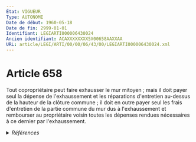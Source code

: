 ```yaml
---
État: VIGUEUR
Type: AUTONOME
Date de début: 1960-05-18
Date de fin: 2999-01-01
Identifiant: LEGIARTI000006430024
Ancien identifiant: ACAXXXXXXXX5X00658AAXXAA
URL: article/LEGI/ARTI/00/00/06/43/00/LEGIARTI000006430024.xml
---
```


<h1>Article 658</h1>

Tout copropriétaire peut faire exhausser le mur mitoyen ; mais il doit payer
seul la dépense de l'exhaussement et les réparations d'entretien au-dessus de la
hauteur de la clôture commune ; il doit en outre payer seul les frais
d'entretien de la partie commune du mur dus à l'exhaussement et rembourser au
propriétaire voisin toutes les dépenses rendues nécessaires à ce dernier par
l'exhaussement.


<details>
  <summary><em>Références</em></summary>

  <h2>Textes faisant référence à l'article</h2>
  
  <ul>
    <li>
      <a href="https://legal.tricoteuses.fr//redirection/JORFTEXT000000874685?vers=git&vers=legifrance">Loi n°60-464 du 17 mai 1960 MODIFIANT DIVERS ART. DU CODE CIVIL EN TANT QU'ILS PREVOIENT DES INDEMNITES DUES A LA SUITE DE CERTAINES ACQUISITIONS OU RESTITUTIONS DE BIENS FAISANT L'OBJET DE DROITS REELS MOBILIERS OU IMMOBILIERS</a> MODIFICATION cible
    </li>
  </ul>
  
  <h2>Références faites par l'article</h2>
  
  <ul>
    <li>
      CODIFICATION source Loi 1804-01-31
    </li>
    <li>
      CREATION source Loi 1804-03-19 promulguée le 29 mars 1804
    </li>
    <li>
      1960-05-17 MODIFICATION source <a href="https://legal.tricoteuses.fr//redirection/JORFTEXT000000874685?vers=git&vers=legifrance">Loi n°60-464 du 17 mai 1960 MODIFIANT DIVERS ART. DU CODE CIVIL EN TANT QU'ILS PREVOIENT DES INDEMNITES DUES A LA SUITE DE CERTAINES ACQUISITIONS OU RESTITUTIONS DE BIENS FAISANT L'OBJET DE DROITS REELS MOBILIERS OU IMMOBILIERS</a>
    </li>
  </ul>
</details>
